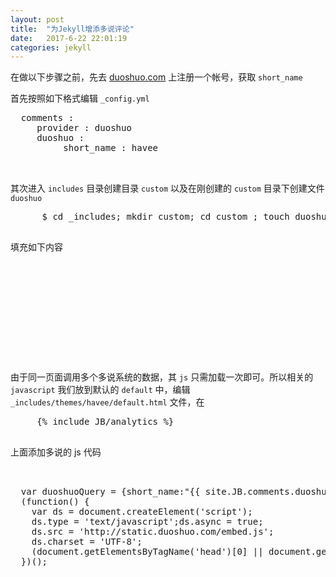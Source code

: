 ```yaml
---  
layout: post  
title:  "为Jekyll增添多说评论"  
date:   2017-6-22 22:01:19  
categories: jekyll  
---  
```

在做以下步骤之前，先去 [duoshuo.com](https://duoshuo.com) 上注册一个帐号，获取 `short_name`

首先按照如下格式编辑 `_config.yml`


<pre class="brush:java;">
  comments :
     provider : duoshuo
     duoshuo :
          short_name : havee
          
          </pre>
        
    
其次进入 `includes` 目录创建目录 `custom` 以及在刚创建的 `custom` 目录下创建文件 `duoshuo`    


   <pre class="brush:bash shell;">
      $ cd _includes; mkdir custom; cd custom ; touch duoshuo
   </pre>
 
 填充如下内容
 
 <pre class="brush:bash shell;"> 
    <!-- Duoshuo Comment BEGIN -->
     <div id="comments">
        <div class="ds-thread" {% if page.id %}data-thread-key="{{ page.id }}"{% endif %}  data-title="{% if page.title %}{{ page.title }} - {% endif %}{{ site.title }}"></div>
    </div>
  <!-- Duoshuo Comment END -->
  </pre>
 
 由于同一页面调用多个多说系统的数据，其 `js` 只需加载一次即可。所以相关的 `javascript` 我们放到默认的 `default` 中，编辑 `_includes/themes/havee/default.html` 文件，在
 
   <pre class="brush:bash shell;">
     {% include JB/analytics %}
   </pre>
上面添加多说的 js 代码   
 
 <pre class="brush:javascript;">
  <!--多说js加载开始，一个页面只需要加载一次 -->

  var duoshuoQuery = {short_name:"{{ site.JB.comments.duoshuo.short_name }}"};
  (function() {
    var ds = document.createElement('script');
    ds.type = 'text/javascript';ds.async = true;
    ds.src = 'http://static.duoshuo.com/embed.js';
    ds.charset = 'UTF-8';
    (document.getElementsByTagName('head')[0] || document.getElementsByTagName('body')[0]).appendChild(ds);
  })();

<!--多说js加载结束，一个页面只需要加载一次 -->
          
          </pre>
    


